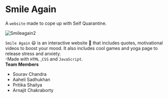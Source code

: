 # Smile Again
A `website` made to cope up with Self Quarantine.</br>

![Smileagain2](https://user-images.githubusercontent.com/66815283/135251387-68b29c0f-1cd0-4f9c-ae91-da5cbbb41f4a.png)

`Smile Again` :smiley: is an interactive website :sparkler: that includes quotes, motivational videos to boost your mood. It also includes cool games and yoga page to release stress and anxiety.
</br>
-Made with `HTML` ,`CSS` and `JavaScript`.</br>
**Team Members**
- Sourav Chandra
- Aaheli Sadhukhan
- Pritika Shailya
- Arnajit Chakraborty
